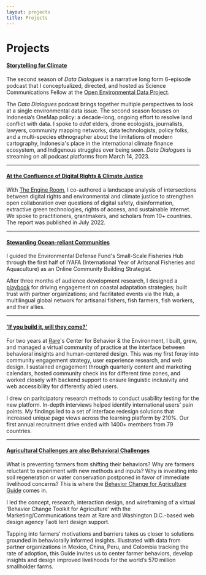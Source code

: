 ```yaml
---
layout: projects
title: Projects
---
```


# Projects

#### **[Storytelling for Climate](https://www.openenvironmentaldata.org/data-dialogue-seasons/season-2)**

The second season of _Data Dialogues_ is a narrative long form 6-episode podcast that I conceptualized, directed, and hosted as Science Communications Fellow at the [Open Environmental Data Project](https://www.openenvironmentaldata.org/). 

The _Data Dialogues_ podcast brings together multiple perspectives to look at a single environmental data issue. The second season focuses on Indonesia’s OneMap policy: a decade-long, ongoing effort to resolve land conflict with data. I spoke to _adat_ elders, drone ecologists, journalists, lawyers, community mapping networks, data technologists, policy folks, and a multi-species ethnographer about the limitations of modern cartography, Indonesia's place in the international climate finance ecosystem, and Indigenous struggles over being seen. _Data Dialogues_ is streaming on all podcast platforms from March 14, 2023. 

***

#### **[At the Confluence of Digital Rights & Climate Justice](https://www.theengineroom.org/new-report-at-the-confluence-of-digital-rights-climate-justice/)**

With [The Engine Room](https://www.theengineroom.org/), I co-authored a landscape analysis of intersections between digital rights and environmental and climate justice to strengthen open collaboration over questions of digital safety, disinformation, extractive green technologies, rights of access, and sustainable internet. We spoke to practitioners, grantmakers, and scholars from 10+ countries. The report was published in July 2022. 

***

#### [Stewarding Ocean-reliant Communities](https://ssfhub.org/) 

I guided the Environmental Defense Fund's Small-Scale Fisheries Hub through the first half of IYAFA (International Year of Aritsanal Fisheries and Aquaculture) as an Online Community Building Strategist. 

After three months of audience development research, I designed a [playbook](https://github.com/madhurikarak/madhurikarak.github.io/files/10979540/SSF.Hub.Engagement.Playbook.Spring.2022.pdf) for driving engagement on coastal adaptation strategies; built  trust with partner organizations; and facilitated events via the Hub, a multilingual global network for artisanal fishers, fish farmers, fish workers, and their allies.

***

#### **['If you build it, will they come?'](https://behavior.rare.org)**

For two years at [Rare](https://rare.org/)'s Center for Behavior & the Environment, I built, grew, and managed a virtual community of practice at the interface between behavioral insights and human-centered design. This was my first foray into community engagement strategy, user experience research, and web design. I sustained engagement through quarterly content and marketing calendars, hosted community check ins for different time zones, and worked closely with backend support to ensure linguistic inclusivity and web accessibility for differently abled users.

I drew on paritcipatory research methods to conduct usability testing for the new platform. In-depth interviews helped identify international users’ pain points. My findings led to a set of interface redesign solutions that increased unique page views across the learning platform by 210%. Our first annual recruitment drive ended with 1400+ members from 79 countries.

***

#### [Agricultural Challenges are also Behavioral Challenges](https://agriculture.rare.org/)

What is preventing farmers from shifting their behaviors? Why are farmers reluctant to experiment with new methods and inputs? Why is investing into soil regeneration or water conservation postponed in favor of immediate livelihood concerns? This is where the [Behavior Change for Agriculture Guide](https://agriculture.rare.org/) comes in. 

I led the concept, research, interaction design, and wireframing of a virtual ‘Behavior Change Toolkit for Agriculture’ with the Marketing/Communications team at Rare and Washington D.C.-based web design agency Taoti lent design support.

Tapping into farmers’ motivations and barriers takes us closer to solutions grounded in behaviorally informed insights. Illustrated with data from partner organizations in Mexico, China, Peru, and Colombia tracking the rate of adoption, this Guide invites us to center farmer behaviors, develop insights and design improved livelihoods for the world’s 570 million smallholder farms.

